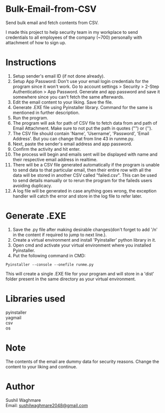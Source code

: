 # Bulk-Email-from-CSV
Send bulk email and fetch contents from CSV.

I made this project to help security team in my workplace to send credentials to all employees of the company (~700) personally with attachment of how to sign up.

# Instructions
1. Setup sender's email ID (if not done already).
2. Setup App Password: Don't use your email login credentials for the program since it won't work. Go to account settings > Security > 2-Step Authentication > App Password. Generate and app password and save it somewhere since you can't fetch the same afterwards.
3. Edit the email content to your liking. Save the file.
4. Generate .EXE file using Pyinstaller library. Command for the same is mentioned in further description.
5. Run the program.
6. The program will ask for path of CSV file to fetch data from and path of Email Attachment. Make sure to not put the path in quotes ("") or ('').
7. The CSV file should contain 'Name', 'Username', 'Password', 'Email Address'. But you can change that from line 43 in runme.py.
8. Next, paste the sender's email address and app password.
9. Confirm the activity and hit enter.
10. The process will begin and emails sent will be displayed with name and their respective email address in realtime.
11. There will be a CSV file generated automatically if the program is unable to send data to that particular email, then their entire row with all the data will be stored in another CSV called "failed.csv". This can be used to send details manually or to rerun the program for the faileds users avoiding duplicacy.
12. A log file will be generated in case anything goes wrong, the exception handler will catch the error and store in the log file to refer later.

# Generate .EXE
1. Save the .py file after making desirable changes(don't forget to add '/n' in the content if required to jump to next line.).
2. Create a virtual environment and install 'Pyinstaller' python library in it.
3. Open cmd and activate your virtual environment where you installed Pyinstaller.
4. Put the following command in CMD:
```
Pyinstaller --console --onefile runme.py
```
This will create a single .EXE file for your program and will store in a 'dist' folder present in the same directory as your virtual environment.

# Libraries used
pyinstaller <br>
yagmail <br>
csv <br>
os <br>

# Note
The contents of the email are dummy data for security reasons. Change the content to your liking and continue.

# Author
Sushil Waghmare <br>
Email: sushilwaghmare2048@gmail.com
